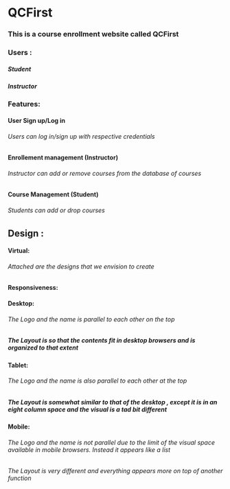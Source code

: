   # QCFirst
  ### This is a course enrollment website called QCFirst
### Users : 
#####  Student
##### Instructor
### Features:
#### User Sign up/Log in
###### Users can log in/sign up with respective credentials
#### Enrollement management (Instructor)
######  Instructor can add or remove courses from the database of courses
#### Course Management (Student)
######  Students can add or drop courses 
## Design :
#### Virtual:
###### Attached are the designs that we envision to create 
#### Responsiveness:
#### Desktop:
###### The Logo and the name is parallel to each other on the top
##### The Layout is so that the contents fit in desktop browsers and is organized to that extent
#### Tablet: 
###### The Logo and the name is also parallel to each other at the top
##### The Layout is somewhat similar to that of the desktop , except it is in an eight column space and the visual is a tad bit different
#### Mobile: 
###### The Logo and the name is not parallel due to the limit of the visual space available in mobile browsers. Instead it appears like a list
###### The Layout is very different and everything appears more on top of another function 

